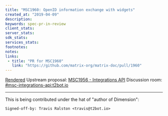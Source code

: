 ```yaml
---
title: "MSC1960: OpenID information exchange with widgets"
created_at: "2019-04-09"
description:
keywords: spec-pr-in-review
client_stats:
server_stats:
sdk_stats:
services_stats:
footnotes:
notes:
links:
 - title: "PR for MSC1960"
   link: "https://github.com/matrix-org/matrix-doc/pull/1960"
---
```

[Rendered](https://github.com/matrix-org/matrix-doc/blob/master/proposals/1960-integrations-openid.md)
Upstream proposal: [MSC1956 - Integrations API](https://github.com/matrix-org/matrix-doc/pull/1956)
Discussion room: [#msc-integrations-api:t2bot.io](https://matrix.to/#/#msc-integrations-api:t2bot.io)

----

This is being contributed under the hat of "author of Dimension":
```
Signed-off-by: Travis Ralston <travis@t2bot.io>
```
